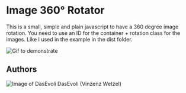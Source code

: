 # Image 360° Rotator
This is a small, simple and plain javascript to have a 360 degree image rotation.
You need to use an ID for the container + rotation class for the images. Like I used in the example in the dist folder.

![Gif to demonstrate](https://i.imgur.com/87AtMnl.gif)

## Authors
![Image of DasEvoli](https://i.imgur.com/xNcLWUT.png) DasEvoli (Vinzenz Wetzel)
